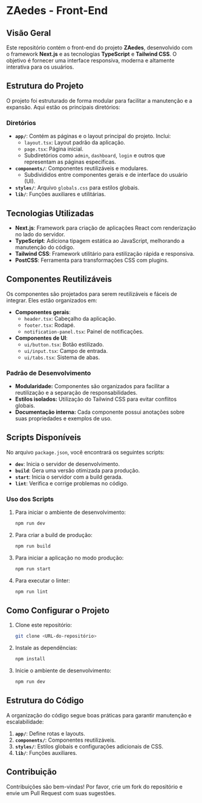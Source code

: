# ZAedes - Front-End

## Visão Geral

Este repositório contém o front-end do projeto **ZAedes**, desenvolvido com o framework **Next.js** e as tecnologias **TypeScript** e **Tailwind CSS**. O objetivo é fornecer uma interface responsiva, moderna e altamente interativa para os usuários.

## Estrutura do Projeto

O projeto foi estruturado de forma modular para facilitar a manutenção e a expansão. Aqui estão os principais diretórios:

### Diretórios

- **`app/`**: Contém as páginas e o layout principal do projeto. Inclui:
  - `layout.tsx`: Layout padrão da aplicação.
  - `page.tsx`: Página inicial.
  - Subdiretórios como `admin`, `dashboard`, `login` e outros que representam as páginas específicas.
- **`components/`**: Componentes reutilizáveis e modulares.
  - Subdivididos entre componentes gerais e de interface do usuário (UI).
- **`styles/`**: Arquivo `globals.css` para estilos globais.
- **`lib/`**: Funções auxiliares e utilitárias.

## Tecnologias Utilizadas

- **Next.js**: Framework para criação de aplicações React com renderização no lado do servidor.
- **TypeScript**: Adiciona tipagem estática ao JavaScript, melhorando a manutenção do código.
- **Tailwind CSS**: Framework utilitário para estilização rápida e responsiva.
- **PostCSS**: Ferramenta para transformações CSS com plugins.

## Componentes Reutilizáveis

Os componentes são projetados para serem reutilizáveis e fáceis de integrar. Eles estão organizados em:

- **Componentes gerais**:
  - `header.tsx`: Cabeçalho da aplicação.
  - `footer.tsx`: Rodapé.
  - `notification-panel.tsx`: Painel de notificações.
- **Componentes de UI**:
  - `ui/button.tsx`: Botão estilizado.
  - `ui/input.tsx`: Campo de entrada.
  - `ui/tabs.tsx`: Sistema de abas.

### Padrão de Desenvolvimento

- **Modularidade:** Componentes são organizados para facilitar a reutilização e a separação de responsabilidades.
- **Estilos isolados:** Utilização do Tailwind CSS para evitar conflitos globais.
- **Documentação interna:** Cada componente possui anotações sobre suas propriedades e exemplos de uso.

## Scripts Disponíveis

No arquivo `package.json`, você encontrará os seguintes scripts:

- **`dev`**: Inicia o servidor de desenvolvimento.
- **`build`**: Gera uma versão otimizada para produção.
- **`start`**: Inicia o servidor com a build gerada.
- **`lint`**: Verifica e corrige problemas no código.

### Uso dos Scripts

1. Para iniciar o ambiente de desenvolvimento:
   ```bash
   npm run dev
   ```

2. Para criar a build de produção:
   ```bash
   npm run build
   ```

3. Para iniciar a aplicação no modo produção:
   ```bash
   npm run start
   ```

4. Para executar o linter:
   ```bash
   npm run lint
   ```

## Como Configurar o Projeto

1. Clone este repositório:
   ```bash
   git clone <URL-do-repositório>
   ```
2. Instale as dependências:
   ```bash
   npm install
   ```
3. Inicie o ambiente de desenvolvimento:
   ```bash
   npm run dev
   ```

## Estrutura do Código

A organização do código segue boas práticas para garantir manutenção e escalabilidade:

1. **`app/`**: Define rotas e layouts.
2. **`components/`**: Componentes reutilizáveis.
3. **`styles/`**: Estilos globais e configurações adicionais de CSS.
4. **`lib/`**: Funções auxiliares.

## Contribuição

Contribuições são bem-vindas! Por favor, crie um fork do repositório e envie um Pull Request com suas sugestões.
